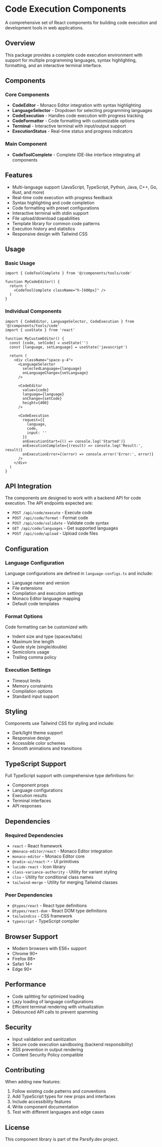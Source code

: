 # Code Execution Components

A comprehensive set of React components for building code execution and development tools in web applications.

## Overview

This package provides a complete code execution environment with support for multiple programming languages, syntax highlighting, formatting, and an interactive terminal interface.

## Components

### Core Components

- **CodeEditor** - Monaco Editor integration with syntax highlighting
- **LanguageSelector** - Dropdown for selecting programming languages
- **CodeExecution** - Handles code execution with progress tracking
- **CodeFormatter** - Code formatting with customizable options
- **Terminal** - Interactive terminal with input/output support
- **ExecutionStatus** - Real-time status and progress indicators

### Main Component

- **CodeToolComplete** - Complete IDE-like interface integrating all components

## Features

- Multi-language support (JavaScript, TypeScript, Python, Java, C++, Go, Rust, and more)
- Real-time code execution with progress feedback
- Syntax highlighting and code completion
- Code formatting with preset configurations
- Interactive terminal with stdin support
- File upload/download capabilities
- Template library for common code patterns
- Execution history and statistics
- Responsive design with Tailwind CSS

## Usage

### Basic Usage

```tsx
import { CodeToolComplete } from '@/components/tools/code'

function MyCodeEditor() {
  return (
    <CodeToolComplete className="h-[600px]" />
  )
}
```

### Individual Components

```tsx
import { CodeEditor, LanguageSelector, CodeExecution } from '@/components/tools/code'
import { useState } from 'react'

function MyCustomEditor() {
  const [code, setCode] = useState('')
  const [language, setLanguage] = useState('javascript')

  return (
    <div className="space-y-4">
      <LanguageSelector
        selectedLanguage={language}
        onLanguageChange={setLanguage}
      />
      
      <CodeEditor
        value={code}
        language={language}
        onChange={setCode}
        height={400}
      />
      
      <CodeExecution
        request={{
          language,
          code,
          input: ''
        }}
        onExecutionStart={() => console.log('Started')}
        onExecutionComplete={(result) => console.log('Result:', result)}
        onExecutionError={(error) => console.error('Error:', error)}
      />
    </div>
  )
}
```

## API Integration

The components are designed to work with a backend API for code execution. The API endpoints expected are:

- `POST /api/code/execute` - Execute code
- `POST /api/code/format` - Format code
- `POST /api/code/validate` - Validate code syntax
- `GET /api/code/languages` - Get supported languages
- `POST /api/code/upload` - Upload code files

## Configuration

### Language Configuration

Language configurations are defined in `language-configs.ts` and include:

- Language name and version
- File extensions
- Compilation and execution settings
- Monaco Editor language mapping
- Default code templates

### Format Options

Code formatting can be customized with:

- Indent size and type (spaces/tabs)
- Maximum line length
- Quote style (single/double)
- Semicolons usage
- Trailing comma policy

### Execution Settings

- Timeout limits
- Memory constraints
- Compilation options
- Standard input support

## Styling

Components use Tailwind CSS for styling and include:

- Dark/light theme support
- Responsive design
- Accessible color schemes
- Smooth animations and transitions

## TypeScript Support

Full TypeScript support with comprehensive type definitions for:

- Component props
- Language configurations
- Execution results
- Terminal interfaces
- API responses

## Dependencies

### Required Dependencies

- `react` - React framework
- `@monaco-editor/react` - Monaco Editor integration
- `monaco-editor` - Monaco Editor core
- `@radix-ui/react-*` - UI primitives
- `lucide-react` - Icon library
- `class-variance-authority` - Utility for variant styling
- `clsx` - Utility for conditional class names
- `tailwind-merge` - Utility for merging Tailwind classes

### Peer Dependencies

- `@types/react` - React type definitions
- `@types/react-dom` - React DOM type definitions
- `tailwindcss` - CSS framework
- `typescript` - TypeScript compiler

## Browser Support

- Modern browsers with ES6+ support
- Chrome 90+
- Firefox 88+
- Safari 14+
- Edge 90+

## Performance

- Code splitting for optimized loading
- Lazy loading of language configurations
- Efficient terminal rendering with virtualization
- Debounced API calls to prevent spamming

## Security

- Input validation and sanitization
- Secure code execution sandboxing (backend responsibility)
- XSS prevention in output rendering
- Content Security Policy compatible

## Contributing

When adding new features:

1. Follow existing code patterns and conventions
2. Add TypeScript types for new props and interfaces
3. Include accessibility features
4. Write component documentation
5. Test with different languages and edge cases

## License

This component library is part of the Parsify.dev project.